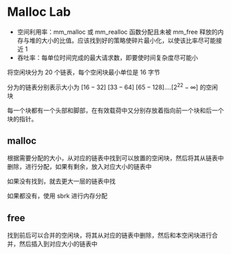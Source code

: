 # Malloc Lab

- 空间利用率：mm_malloc 或 mm_realloc 函数分配且未被 mm_free 释放的内存与堆的大小的比值。应该找到好的策略使碎片最小化，以使该比率尽可能接近 1
- 吞吐率：每单位时间完成的最大请求数，即要使时间复杂度尽可能小

将空闲块分为 20 个链表，每个空闲块最小单位是 16 字节

分为的链表分别表示大小为 $[16 - 32]\ [33 - 64]\ [65 - 128].... [2^{22}- \infty]$ 的空闲块

每一个块都有一个头部和脚部，在有效载荷中又分别存放着指向前一个块和后一个块的指针。

## malloc

根据需要分配的大小，从对应的链表中找到可以放置的空闲块，然后将其从链表中删除，进行分配，如果有剩余，放入对应大小的链表中

如果没有找到，就去更大一层的链表中找

如果都没有，使用 sbrk 进行内存分配

## free

找到前后可以合并的空闲块，将其从对应的链表中删除，然后和本空闲块进行合并，然后插入到对应大小的链表中